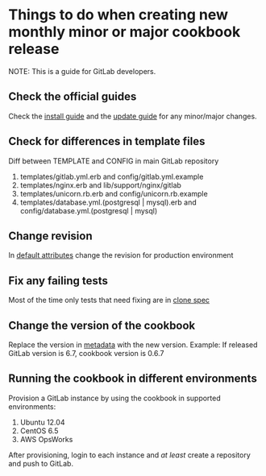 # Things to do when creating new monthly minor or major cookbook release

NOTE: This is a guide for GitLab developers.

## Check the official guides

Check the [install guide](https://gitlab.com/gitlab-org/gitlab-ce/blob/master/doc/install/installation.md) and the [update guide](https://gitlab.com/gitlab-org/gitlab-ce/blob/master/doc/update/patch_versions.md) for any minor/major changes.

## Check for differences in template files

Diff between TEMPLATE and CONFIG in main GitLab repository

1. templates/gitlab.yml.erb and config/gitlab.yml.example
1. templates/nginx.erb and lib/support/nginx/gitlab
1. templates/unicorn.rb.erb and config/unicorn.rb.example
1. templates/database.yml.(postgresql | mysql).erb and config/database.yml.(postgresql | mysql)

## Change revision

In  [default attributes](https://gitlab.com/gitlab-org/cookbook-gitlab/blob/master/attributes/default.rb#L45) change the revision for production environment

## Fix any failing tests

Most of the time only tests that need fixing are in [clone spec](spec/clone_spec.rb)

## Change the version of the cookbook

Replace the version in [metadata](metadata.rb) with the new version.
Example: If released GitLab version is 6.7, cookbook version is 0.6.7

## Running the cookbook in different environments

Provision a GitLab instance by using the cookbook in supported environments:

1. Ubuntu 12.04
1. CentOS 6.5
1. AWS OpsWorks

After provisioning, login to each instance and *at least* create a repository and push to GitLab.
